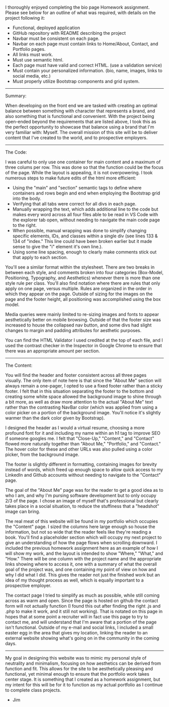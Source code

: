 I thoroughly enjoyed completing the bio page Homework assignment.  Please see below for an outline of what was required, with details on the project following it:

- Functional, deployed application
- GitHub repository with README describing the project
- Navbar must be consistent on each page.
- Navbar on each page must contain links to Home/About, Contact, and Portfolio pages.
- All links must work.
- Must use semantic html.
- Each page must have valid and correct HTML. (use a validation service)
- Must contain your personalized information. (bio, name, images, links to social media, etc.)
- Must properly utilize Bootstrap components and grid system.

________________________________________

Summary:

When developing on the front end we are tasked with creating an optimal balance between something with character that represents a brand, and also something that is functional and convenient.  With the project being open-ended beyond the requirements that are listed above, I took this as the perfect opportunity to showcase that balance using a brand that I'm very familiar with:  Myself.  The overall mission of this site will be to deliver content that I've created to the world, and to prospective employers.  

________________________________________

The Code:

I was careful to only use one container for main content and a maximum of three colums per row.  This was done so that the function could be the focus of the page.  While the layout is appealing, it is not overpowering.  I took numerous steps to make future edits of the html more efficient:

- Using the "main" and "section" semantic tags to define where containers and rows begin and end when employing the Bootstrap grid into the body.
- Verifying that all tabs were correct for all divs in each page.
- Manually wrapping the text, which adds additional line to the code but makes every word across all four files able to be read in VS Code with the explorer tab open, without needing to navigate the main code page to the right.  
- When possible, manual wrapping was done to simplify changing specific elements, IDs, and classes within a single div (see lines 133 & 134 of "index."  This line could have been broken earlier but it made sense to give the "i" element it's own line.).
- Using some line spacing, enough to clearly make comments stick out that apply to each section.

You'll see a similar format within the stylesheet.  There are two breaks in between each style, and comments broken into four categories (Box-Model, Positioning, Typography, and Aesthetics) whenever there is more than one style rule per class.  You'll also find notation where there are rules that only apply on one page, versus multiple.  Rules are organized in the order in which they appear on the page.  Outside of sizing for the images on the page and the footer height, all positioning was accomplished using the box model.

Media queries were mainly limited to re-sizing images and fonts to appear aesthetically better on mobile browsing.  Outside of that the footer size was increased to house the collapsed nav button, and some divs had slight changes to margin and padding attributes for aesthetic purposes.

You can find the HTML Validator I used credited at the top of each file, and I used the contrast checker in the Inspector in Google Chrome to ensure that there was an appropriate amount per section.

________________________________________

The Content:

You will find the header and footer consistent across all three pages visually.  The only item of note here is that since the "About Me" section will always remain a one-pager, I opted to use a fixed footer rather than a sticky footer.  I felt that in this situation separating the footer to the bottom and creating some white space allowed the background image to shine through a bit more, as well as draw more attention to the actual "About Me" text rather than the contrasting NavBar color (which was applied from using a color picker on a portion of the background image.  You'll notice it's slightly warmer than the dark color given by Bootstrap).  

I designed the header as I would a virtual resume, choosing a more profound font for it and including my name within an h1 tag to improve SEO if someone googles me.  I felt that "Close-Up," "Content," and "Contact" flowed more naturally together than "About Me," "Portfolio," and "Contact." The hover color for these and other URLs was also pulled using a color picker, from the background image.

The footer is slightly different in formatting, containing images for brevity instead of words, which freed up enough space to allow quick access to my LinkedIn and Github accounts without needing to navigate to the "Contact" page.

The goal of the "About Me" page was for the reader to get a good idea as to who I am, and why I'm pursing software development but to only occupy 2/3 of the page.  I chose an image of myself that's professional but clearly takes place in a social situation, to reduce the stuffiness that a "headshot" image can bring.

The real meat of this website will be found in my portfolio which occupies the "Content" page.  I sized the columns here large enough so house the information, but not so wide that the reader feels like they're reading a book.  You'll find a placeholder section which will occupy my next project to give an understanding of how the page flows when scrolling downward.  I included the previous homework assignment here as an example of how I will show my work, and the layout is intended to show "Where," "What," and "How."  There will be one column with the project name and the appropriate links showing where to access it, one with a summary of what the overall goal of the project was, and one containing my point of view on how and why I did what I did.  This gives the reader not just the finished work but an idea of my thought process as well, which is equally important to a prospective employer.

The contact page I tried to simplify as much as possible, while still coming across as warm and open.  Since the page is hosted on github the contact form will not actually function (I found this out after finding the right .js and .php to make it work, and it still not working).  That is notated on this page in hopes that at some point a recruiter will in fact use this page to try to contact me, and will understand that I'm aware that a portion of the page isn't functional.  Outside of my e-mail and social links, I included a small easter egg in the area that gives my location, linking the reader to an external website showing what's going on in the community in the coming days.  

________________________________________

My goal in designing this website was to mimic my personal style of neutrality and minimalism, focusing on how aesthetics can be derived from function and fit.  This allows for the site to be aesthetically pleasing and functional, yet minimal enough to ensure that the portfolio work takes center stage.  It is something that I created as a homework assignment, but my intent for this will be for it to function as my actual portfolio as I continue to complete class projects.

- Jim









